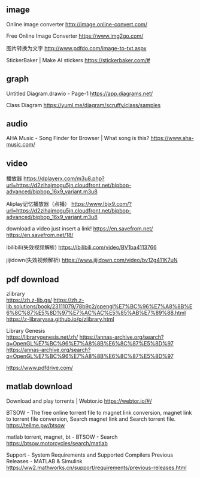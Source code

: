 ## image
Online image converter 
http://image.online-convert.com/

Free Online Image Converter 
https://www.img2go.com/

图片转换为文字 
http://www.pdfdo.com/image-to-txt.aspx

StickerBaker | Make AI stickers
https://stickerbaker.com/#  

## graph
Untitled Diagram.drawio - Page-1
https://app.diagrams.net/  

Class Diagram 
https://yuml.me/diagram/scruffy/class/samples


## audio
AHA Music - Song Finder for Browser | What song is this?
https://www.aha-music.com/  

## video
播放器
https://dplayerx.com/m3u8.php?url=https://d2zihajmogu5jn.cloudfront.net/bipbop-advanced/bipbop_16x9_variant.m3u8  

Aliplay记忆播放器（点播）
https://www.lbjx9.com/?url=https://d2zihajmogu5jn.cloudfront.net/bipbop-advanced/bipbop_16x9_variant.m3u8  

download a video just insert a link! 
https://en.savefrom.net/ 
https://en.savefrom.net/18/

ibilibili(失效视频解析)
https://ibilibili.com/video/BV1ba4113766

jijidown(失效视频解析)
https://www.jijidown.com/video/bv12g411K7uN

## pdf download
zlibrary  
https://zh.z-lib.gs/
https://zh.z-lib.solutions/book/23111079/78b9c2/opengl%E7%BC%96%E7%A8%8B%E6%8C%87%E5%8D%97%E7%AC%AC%E5%85%AB%E7%89%88.html
https://z-libraryssa.github.io/p/zlibrary.html

Library Genesis  
https://librarygenesis.net/zh/
https://annas-archive.org/search?q=OpenGL%E7%BC%96%E7%A8%8B%E6%8C%87%E5%8D%97
https://annas-archive.org/search?q=OpenGL%E7%BC%96%E7%A8%8B%E6%8C%87%E5%8D%97

https://www.pdfdrive.com/


## matlab download
Download and play torrents | Webtor.io
https://webtor.io/#/  

BTSOW - The free online torrent file to magnet link conversion, magnet link to torrent file conversion, Search magnet link and Search torrent file.
https://tellme.pw/btsow  

matlab torrent, magnet, bt - BTSOW - Search
https://btsow.motorcycles/search/matlab  

Support - System Requirements and Supported Compilers Previous Releases - MATLAB & Simulink
https://ww2.mathworks.cn/support/requirements/previous-releases.html  



